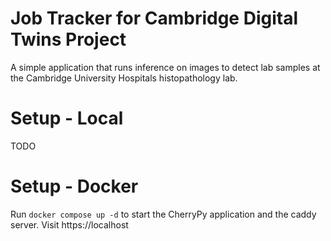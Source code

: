 # Job Tracker for Cambridge Digital Twins Project

A simple application that runs inference on images to detect lab samples at the Cambridge University Hospitals 
histopathology lab.

# Setup - Local

TODO

# Setup - Docker

Run `docker compose up -d` to start the CherryPy application and the caddy server.
Visit https://localhost
